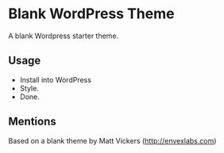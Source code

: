 #  Blank WordPress Theme

A blank Wordpress starter theme.

## Usage

<ul>
	<li>Install into WordPress</li>
	<li>Style.</li>
	<li>Done.</li>
</ul>

## Mentions

Based on a blank theme by Matt Vickers (http://envexlabs.com)

